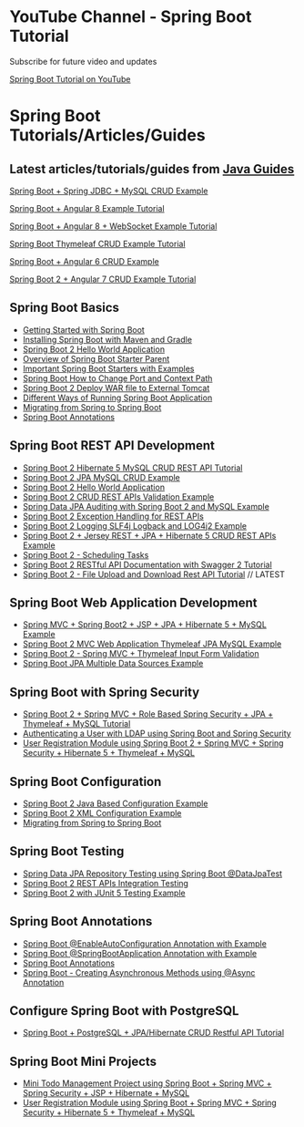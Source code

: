<h1>YouTube Channel - Spring Boot Tutorial</h1>
<p>Subscribe for future video and updates</p>

<a href="https://www.youtube.com/playlist?list=PLGRDMO4rOGcNSBOJOlrgQqGpIgo6_VZgR" target="_blank">Spring Boot Tutorial on YouTube
</a>

<h1> Spring Boot Tutorials/Articles/Guides </h1>

<h2> Latest articles/tutorials/guides from <a href="https://www.javaguides.net/"> Java Guides</a> </h2>

<a href="https://www.javaguides.net/2019/08/spring-boot-spring-jdbc-mysql-crud-example.html" target="_blank">Spring Boot + Spring JDBC + MySQL CRUD Example
</a>

<a href="https://www.javaguides.net/2019/06/spring-boot-angular-7-crud-example-tutorial.html" target="_blank">Spring Boot + Angular 8 Example Tutorial</a>

<a href="https://www.javaguides.net/2019/06/spring-boot-angular-8-websocket-example-tutorial.html" target="_blank">Spring Boot + Angular 8 + WebSocket Example Tutorial</a>

<a href="https://www.javaguides.net/2019/04/spring-boot-thymeleaf-crud-example-tutorial.html" rel="nofollow" target="_blank">Spring Boot Thymeleaf CRUD Example Tutorial</a>

<a href="https://www.javaguides.net/2019/02/spring-boot-angular-6-crud-example.html" target="_blank">Spring Boot + Angular 6 CRUD Example</a>

<a href="https://www.javaguides.net/2019/02/spring-boot-2-angular-7-crud-example-tutorial.html" target="_blank">Spring Boot 2 + Angular 7 CRUD Example Tutorial</a>



<div dir="ltr" style="text-align: left;" trbidi="on">
<h2 style="text-align: left;">
Spring Boot Basics</h2>
<ul style="text-align: left;">
<li><a href="http://www.javaguides.net/2018/09/getting-started-with-spring-boot.html">Getting Started with Spring Boot</a></li>
<li><a href="http://www.javaguides.net/2018/09/installing-spring-boot-with-maven-and-gradle.html">Installing Spring Boot with Maven and Gradle</a></li>
<li><a href="http://www.javaguides.net/2018/09/spring-boot-building-restful-web-service.html">Spring Boot 2 Hello World Application</a></li>
<li><a href="http://www.javaguides.net/2018/09/overview-of-spring-boot-starter-parent.html">Overview of Spring Boot Starter Parent</a></li>
<li><a href="http://www.javaguides.net/2018/09/important-spring-boot-starters-with-examples.html">Important Spring Boot Starters with Examples</a></li>
<li><a href="http://www.javaguides.net/2018/09/spring-boot-how-to-change-port-and-context-path.html">Spring Boot How to Change Port and Context Path</a></li>
<li><a href="http://www.javaguides.net/2018/09/spring-boot-deploy-war-file-to-external-tomcat.html">Spring Boot 2 Deploy WAR file to External Tomcat</a></li>
<li><a href="http://www.javaguides.net/2018/09/different-ways-of-running-spring-boot-appilcation.html">Different Ways of Running Spring Boot Application</a></li>
<li><a href="https://www.baeldung.com/spring-boot-migration">Migrating from Spring to Spring Boot</a></li>
<li><a href="http://www.javaguides.net/2018/10/spring-boot-annotations.html">Spring Boot Annotations</a></li>
</ul>
<h2 style="text-align: left;">
Spring Boot REST API Development</h2>
<ul style="text-align: left;">
<li><a href="http://www.javaguides.net/2018/09/spring-boot-2-hibernate-5-mysql-crud-rest-api-tutorial.html">Spring Boot 2 Hibernate 5 MySQL CRUD REST API Tutorial</a></li>
<li><a href="http://www.javaguides.net/2018/09/spring-boot-2-jpa-mysql-crud-example.html">Spring Boot 2 JPA MySQL CRUD Example</a></li>
<li><a href="http://www.javaguides.net/2018/09/spring-boot-building-restful-web-service.html">Spring Boot 2 Hello World Application</a></li>
<li><a href="http://www.javaguides.net/2018/09/spring-boot-crud-rest-apis-validation-example.html">Spring Boot 2 CRUD REST APIs Validation Example</a></li>
<li><a href="http://www.javaguides.net/2018/09/spring-data-jpa-auditing-with-spring-boot2-and-mysql-example.html">Spring Data JPA Auditing with Spring Boot 2 and MySQL Example</a></li>
<li><a href="http://www.javaguides.net/2018/09/spring-boot-2-exception-handling-for-rest-apis.html">Spring Boot 2 Exception Handling for REST APIs</a></li>
<li><a href="http://www.javaguides.net/2018/09/spring-boot-2-logging-slf4j-logback-and-log4j-example.html">Spring Boot 2 Logging SLF4j Logback and LOG4j2 Example</a></li>
<li><a href="http://www.javaguides.net/2018/09/spring-boot-2-jersey-rest-jpa-hibernate-5-crud-rest-apis-example.html">Spring Boot 2 + Jersey REST + JPA + Hibernate 5 CRUD REST APIs Example</a></li>
<li><a href="http://www.javaguides.net/2018/10/spring-boot-2-scheduling-tasks.html">Spring Boot 2 - Scheduling Tasks</a></li>
<li><a href="http://www.javaguides.net/2018/10/spring-boot-2-restful-api-documentation-with-swagger2-tutorial.html">Spring Boot 2 RESTful API Documentation with Swagger 2 Tutorial</a></li>
<li><a href="http://www.javaguides.net/2018/11/spring-boot-2-file-upload-and-download-rest-api-tutorial.html">Spring Boot 2 - File Upload and Download Rest API Tutorial</a> // LATEST</li>
</ul>
<h2 style="text-align: left;">
Spring Boot Web Application Development</h2>
<ul style="text-align: left;">
<li><a href="http://www.javaguides.net/2018/09/spring-mvc-using-spring-boot2-jsp-jpa-hibernate5-mysql-example.html">Spring MVC + Spring Boot2 + JSP + JPA + Hibernate 5 + MySQL Example</a></li>
<li><a href="http://www.javaguides.net/2018/09/spring-boot2-mvc-web-application-thymeleaf-jpa-mysql-example.html">Spring Boot 2 MVC Web Application Thymeleaf JPA MySQL Example</a></li>
<li><a href="http://www.javaguides.net/2018/10/spring-boot-spring-mvc-validating-form.html">Spring Boot 2 - Spring MVC + Thymeleaf Input Form Validation</a></li>
<li><a href="http://www.javaguides.net/2018/09/spring-boot-jpa-multiple-data-sources-example.html">Spring Boot JPA Multiple Data Sources Example</a></li>
</ul>
<h2 style="text-align: left;">
Spring Boot with Spring Security</h2>
<div>
<ul style="text-align: left;">
<li><a href="http://www.javaguides.net/2018/09/spring-boot-spring-mvc-role-based-spring-security-jpa-thymeleaf-mysql-tutorial.html">Spring Boot 2 + Spring MVC + Role Based Spring Security + JPA + Thymeleaf + MySQL Tutorial</a></li>
<li><a href="https://spring.io/guides/gs/authenticating-ldap/">Authenticating a User with LDAP using Spring Boot and Spring Security</a></li>
<li><a href="http://www.javaguides.net/2018/10/user-registration-module-using-springboot-springmvc-springsecurity-hibernate5-thymeleaf-mysql.html">User Registration Module using Spring Boot 2 + Spring MVC + Spring Security + Hibernate 5 + Thymeleaf + MySQL</a></li>
</ul>
<h2 style="text-align: left;">
Spring Boot Configuration</h2>
<ul style="text-align: left;">
<li><a href="http://www.javaguides.net/2018/09/spring-boot-java-based-configuration-example.html">Spring Boot 2 Java Based Configuration Example</a></li>
<li><a href="http://www.javaguides.net/2018/09/spring-boot-xml-configuration-example.html">Spring Boot 2 XML Configuration Example</a></li>
<li><a href="https://www.baeldung.com/spring-boot-migration">Migrating from Spring to Spring Boot</a></li>
</ul>
<h2 style="text-align: left;">
Spring Boot Testing</h2>
<ul style="text-align: left;">
<li><a href="http://www.javaguides.net/2018/09/spring-data-jpa-repository-testing-using-spring-boot-datajpatest.html">Spring Data JPA Repository Testing using Spring Boot @DataJpaTest</a></li>
<li><a href="http://www.javaguides.net/2018/09/spring-boot-2-rest-apis-integration-testing.html">Spring Boot 2 REST APIs Integration Testing</a></li>
<li><a href="http://www.javaguides.net/2018/09/spring-boot-2-with-junit-5-testing.html">Spring Boot 2 with JUnit 5 Testing Example</a></li>
</ul>
<h2 style="text-align: left;">
Spring Boot Annotations</h2>
<ul style="text-align: left;">
<li><a href="http://www.javaguides.net/2018/09/spring-boot-enableautoconfiguration-annotation-with-example.html">Spring Boot @EnableAutoConfiguration Annotation with Example</a></li>
<li><a href="http://www.javaguides.net/2018/09/spring-boot-springbootapplication-annotation-with-example.html">Spring Boot @SpringBootApplication Annotation with Example</a></li>
<li><a href="http://www.javaguides.net/2018/10/spring-boot-annotations.html">Spring Boot Annotations</a></li>
<li><a href="http://www.javaguides.net/2018/10/spring-boot-creating-asynchronous-methods-using-async-annotation.html">Spring Boot - Creating Asynchronous Methods using @Async Annotation</a></li>
</ul>
<h2 style="text-align: left;">
Configure Spring Boot with PostgreSQL</h2>
</div>
<div>
<ul style="text-align: left;">
<li><a href="http://www.javaguides.net/2019/01/springboot-postgresql-jpa-hibernate-crud-restful-api-tutorial.html">Spring Boot + PostgreSQL + JPA/Hibernate CRUD Restful API Tutorial</a></li>
</ul>
<h2 style="text-align: left;">
Spring Boot Mini Projects</h2>
<ul style="text-align: left;">
<li><a href="http://www.javaguides.net/2018/09/mini-todo-management-project-using-spring-boot-springmvc-springsecurity-jsp-hibernate-mysql.html">Mini Todo Management Project using Spring Boot + Spring MVC + Spring Security + JSP + Hibernate + MySQL</a></li>
<li><a href="http://www.javaguides.net/2018/10/user-registration-module-using-springboot-springmvc-springsecurity-hibernate5-thymeleaf-mysql.html">User Registration Module using Spring Boot + Spring MVC + Spring Security + Hibernate 5 + Thymeleaf + MySQL</a></li>
</ul>
</div>
</div>
